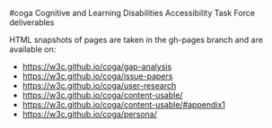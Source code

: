 #coga
Cognitive and Learning Disabilities Accessibility Task Force deliverables

HTML snapshots of pages are taken in the gh-pages branch and are available on:
* https://w3c.github.io/coga/gap-analysis
* https://w3c.github.io/coga/issue-papers
* https://w3c.github.io/coga/user-research
* https://w3c.github.io/coga/content-usable/
* https://w3c.github.io/coga/content-usable/#appendix1
* https://w3c.github.io/coga/persona/
